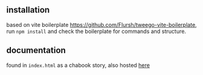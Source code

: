 ## installation
based on vite boilerplate https://github.com/Flursh/tweego-vite-boilerplate, run `npm install` and check the boilerplate for commands and structure.

## documentation
found in `index.html` as a chabook story, also hosted [here](https://mooshroum.com/chapbook-inserts/)